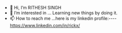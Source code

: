 - 👋 Hi, I’m RITHESH SINGH
- 👀 I’m interested in ... Learning new things by doing it.
- 📫 How to reach me ...here is my linkedin profile:----https://www.linkedin.com/in/rickx/

<!---
rickx-x/rickx-x is a ✨ special ✨ repository because its `README.md` (this file) appears on your GitHub profile.
You can click the Preview link to take a look at your changes.
--->
